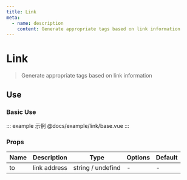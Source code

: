 ```yaml
---
title: Link
meta:
  - name: description
    content: Generate appropriate tags based on link information
---
```


# Link

> Generate appropriate tags based on link information

## Use

### Basic Use

::: example 示例
@docs/example/link/base.vue
:::

### Props

| Name | Description  | Type              | Options | Default |
| ---- | ------------ | ----------------- | ------- | ------- |
| to   | link address | string / undefind | -       | -       |
